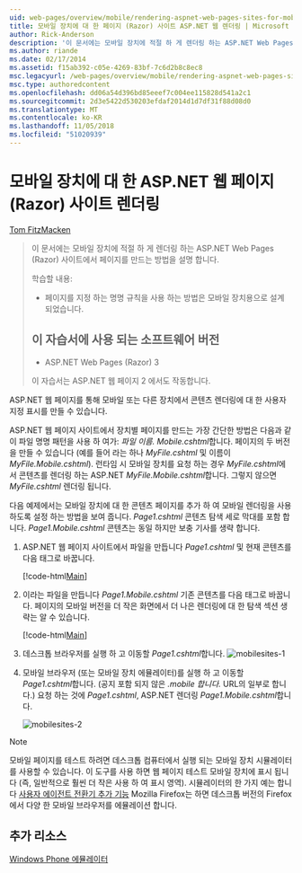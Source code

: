 ```yaml
---
uid: web-pages/overview/mobile/rendering-aspnet-web-pages-sites-for-mobile-devices
title: 모바일 장치에 대 한 페이지 (Razor) 사이트 ASP.NET 웹 렌더링 | Microsoft Docs
author: Rick-Anderson
description: '이 문서에는 모바일 장치에 적절 하 게 렌더링 하는 ASP.NET Web Pages (Razor) 사이트에서 페이지를 만드는 방법을 설명 합니다. 학습할 내용: 있습니다 방법...'
ms.author: riande
ms.date: 02/17/2014
ms.assetid: f15ab392-c05e-4269-83bf-7c6d2b8c8ec8
msc.legacyurl: /web-pages/overview/mobile/rendering-aspnet-web-pages-sites-for-mobile-devices
msc.type: authoredcontent
ms.openlocfilehash: dd06a54d396bd85eeef7c004ee115828d541a2c1
ms.sourcegitcommit: 2d3e5422d530203efdaf2014d1d7df31f88d08d0
ms.translationtype: MT
ms.contentlocale: ko-KR
ms.lasthandoff: 11/05/2018
ms.locfileid: "51020939"
---
```

<a name="rendering-aspnet-web-pages-razor-sites-for-mobile-devices"></a>모바일 장치에 대 한 ASP.NET 웹 페이지 (Razor) 사이트 렌더링
====================
[Tom FitzMacken](https://github.com/tfitzmac)

> 이 문서에는 모바일 장치에 적절 하 게 렌더링 하는 ASP.NET Web Pages (Razor) 사이트에서 페이지를 만드는 방법을 설명 합니다.
> 
> 학습할 내용:
> 
> - 페이지를 지정 하는 명명 규칙을 사용 하는 방법은 모바일 장치용으로 설계 되었습니다.
>   
> 
> ## <a name="software-versions-used-in-the-tutorial"></a>이 자습서에 사용 되는 소프트웨어 버전
> 
> 
> - ASP.NET Web Pages (Razor) 3
>   
> 
> 이 자습서는 ASP.NET 웹 페이지 2 에서도 작동합니다.


ASP.NET 웹 페이지를 통해 모바일 또는 다른 장치에서 콘텐츠 렌더링에 대 한 사용자 지정 표시를 만들 수 있습니다.

ASP.NET 웹 페이지 사이트에서 장치별 페이지를 만드는 가장 간단한 방법은 다음과 같이 파일 명명 패턴을 사용 하 여가: <em>파일 이름.</em> <em>Mobile</em><em>.cshtml</em>합니다. 페이지의 두 버전을 만들 수 있습니다 (예를 들어 라는 하나 <em>MyFile.cshtml</em> 및 이름이 <em>MyFile.Mobile.cshtml</em>). 런타임 시 모바일 장치를 요청 하는 경우 <em>MyFile.cshtml</em>에서 콘텐츠를 렌더링 하는 ASP.NET <em>MyFile.Mobile.cshtml</em>합니다. 그렇지 않으면 <em>MyFile.cshtml</em> 렌더링 됩니다.

다음 예제에서는 모바일 장치에 대 한 콘텐츠 페이지를 추가 하 여 모바일 렌더링을 사용 하도록 설정 하는 방법을 보여 줍니다. *Page1.cshtml* 콘텐츠 탐색 세로 막대를 포함 합니다. *Page1.Mobile.cshtml* 콘텐츠는 동일 하지만 보충 기사를 생략 합니다.

1. ASP.NET 웹 페이지 사이트에서 파일을 만듭니다 *Page1.cshtml* 및 현재 콘텐츠를 다음 태그로 바꿉니다.

    [!code-html[Main](rendering-aspnet-web-pages-sites-for-mobile-devices/samples/sample1.html)]
2. 이라는 파일을 만듭니다 *Page1.Mobile.cshtml* 기존 콘텐츠를 다음 태그로 바꿉니다. 페이지의 모바일 버전을 더 작은 화면에서 더 나은 렌더링에 대 한 탐색 섹션 생략는 알 수 있습니다.

    [!code-html[Main](rendering-aspnet-web-pages-sites-for-mobile-devices/samples/sample2.html)]
3. 데스크톱 브라우저를 실행 하 고 이동할 *Page1.cshtml*합니다. ![mobilesites-1](rendering-aspnet-web-pages-sites-for-mobile-devices/_static/image1.png)
4. 모바일 브라우저 (또는 모바일 장치 에뮬레이터)를 실행 하 고 이동할 *Page1.cshtml*합니다. (공지 포함 되지 않은 *.mobile 합니다.* URL의 일부로 합니다.) 요청 하는 것에 *Page1.cshtml*, ASP.NET 렌더링 *Page1.Mobile.cshtml*합니다.

    ![mobilesites-2](rendering-aspnet-web-pages-sites-for-mobile-devices/_static/image2.png)

> [!NOTE]
> 모바일 페이지를 테스트 하려면 데스크톱 컴퓨터에서 실행 되는 모바일 장치 시뮬레이터를 사용할 수 있습니다. 이 도구를 사용 하면 웹 페이지 테스트 모바일 장치에 표시 됩니다 (즉, 일반적으로 훨씬 더 작은 사용 하 여 표시 영역). 시뮬레이터의 한 가지 예는 합니다 [사용자 에이전트 전환기 추가 기능](http://addons.mozilla.org/firefox/addon/user-agent-switcher/) Mozilla Firefox는 하면 데스크톱 버전의 Firefox에서 다양 한 모바일 브라우저를 에뮬레이션 합니다.


<a id="Additional_Resources"></a>
## <a name="additional-resources"></a>추가 리소스


[Windows Phone 에뮬레이터](https://msdn.microsoft.com/library/ff402563(v=VS.92).aspx)
